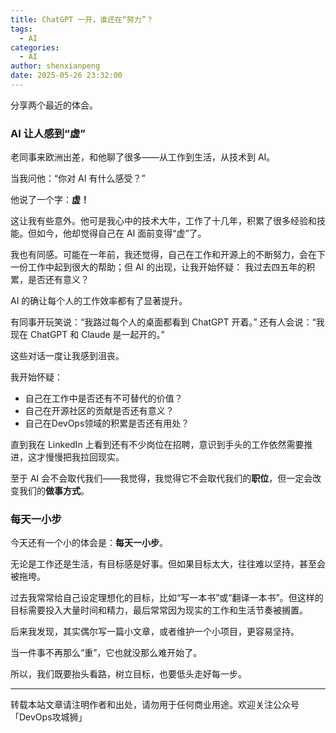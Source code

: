 ```yaml
---
title: ChatGPT 一开，谁还在“努力”？
tags:
  - AI
categories:
  - AI
author: shenxianpeng
date: 2025-05-26 23:32:00
---
```


分享两个最近的体会。

### AI 让人感到“虚”

老同事来欧洲出差，和他聊了很多——从工作到生活，从技术到 AI。

当我问他：“你对 AI 有什么感受？”

他说了一个字：**虚！**

这让我有些意外。他可是我心中的技术大牛，工作了十几年，积累了很多经验和技能。但如今，他却觉得自己在 AI 面前变得“虚”了。

<!--more-->

我也有同感。可能在一年前，我还觉得，自己在工作和开源上的不断努力，会在下一份工作中起到很大的帮助；但 AI 的出现，让我开始怀疑：
我过去四五年的积累，是否还有意义？

AI 的确让每个人的工作效率都有了显著提升。

有同事开玩笑说：“我路过每个人的桌面都看到 ChatGPT 开着。”
还有人会说：“我现在 ChatGPT 和 Claude 是一起开的。”

这些对话一度让我感到沮丧。

我开始怀疑：

* 自己在工作中是否还有不可替代的价值？
* 自己在开源社区的贡献是否还有意义？
* 自己在DevOps领域的积累是否还有用处？

直到我在 LinkedIn 上看到还有不少岗位在招聘，意识到手头的工作依然需要推进，这才慢慢把我拉回现实。

至于 AI 会不会取代我们——我觉得，我觉得它不会取代我们的**职位**，但一定会改变我们的**做事方式**。

### 每天一小步

今天还有一个小的体会是：**每天一小步**。

无论是工作还是生活，有目标感是好事。但如果目标太大，往往难以坚持，甚至会被拖垮。

过去我常常给自己设定理想化的目标，比如“写一本书”或“翻译一本书”。但这样的目标需要投入大量时间和精力，最后常常因为现实的工作和生活节奏被搁置。

后来我发现，其实偶尔写一篇小文章，或者维护一个小项目，更容易坚持。

当一件事不再那么“重”，它也就没那么难开始了。

所以，我们既要抬头看路，树立目标，也要低头走好每一步。

---

转载本站文章请注明作者和出处，请勿用于任何商业用途。欢迎关注公众号「DevOps攻城狮」
